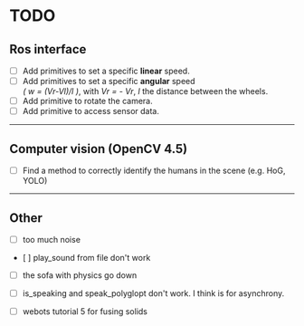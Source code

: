 # TODO

## Ros interface

- [ ] Add primitives to set a specific **linear** speed.
- [ ] Add primitives to set a specific **angular** speed   
	_( w = (Vr-Vl)/l )_, with _Vr = - Vr_, _l_ the distance between the wheels.
- [ ] Add primitive to rotate the camera.
- [ ] Add primitive to access sensor data.

---

## Computer vision (OpenCV 4.5)

- [ ] Find a method to correctly identify the humans in the scene (e.g. HoG, YOLO)

---

## Other

- [ ] too much noise
- [ ] play_sound from file don't work
- [ ] the sofa with physics go down
- [ ] is_speaking and speak_polyglopt don't work. I think is for asynchrony.
- [ ] webots tutorial 5 for fusing solids


